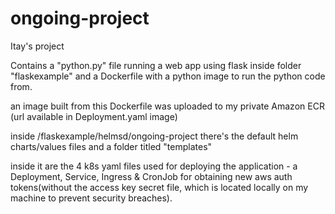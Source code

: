 # ongoing-project
Itay's project

Contains a "python.py" file running a web app using flask inside folder "flaskexample" 
and a Dockerfile with a python image to run the python code from.

an image built from this Dockerfile was uploaded to my private Amazon ECR (url available in Deployment.yaml image)

inside /flaskexample/helmsd/ongoing-project there's the default helm charts/values files and a folder titled "templates"

inside it are the 4 k8s yaml files used for deploying the application - a Deployment, Service, Ingress & CronJob
for obtaining new aws auth tokens(without the access key secret file, which is located locally on my machine to prevent
security breaches).
